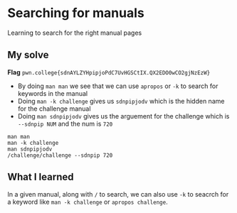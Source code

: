 # Searching for manuals

Learning to search for the right manual pages

## My solve
**Flag** `pwn.college{sdnAYLZYHpipjoPdC7UvHGSCtIX.QX2EDO0wCO2gjNzEzW}`
- By doing `man man` we see that we can use `apropos` or `-k` to search for keywords in the manual
- Doing `man -k challenge` gives us `sdnpipjodv` which is the hidden name for the challenge manual
- Doing `man sdnpipjodv` gives us the arguement for the challenge which is `--sdnpip NUM` and the num is `720`

```
man man
man -k challenge
man sdnpipjodv
/challenge/challenge --sdnpip 720 
```

## What I learned
In a given manual, along with `/` to search, we can also use `-k` to seacrch for a keyword like `man -k challenge` or `apropos challenge`.

